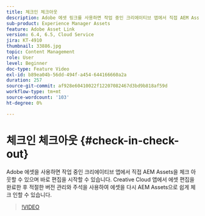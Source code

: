 ```yaml
---
title: 체크인 체크아웃
description: Adobe 에셋 링크를 사용하면 작업 중인 크리에이티브 앱에서 직접 AEM Assets을 체크 아웃할 수 있으며 바로 편집을 시작할 수 있습니다. Creative Cloud 앱에서 에셋 편집을 완료한 후 적절한 버전 관리와 주석을 사용하여 에셋을 다시 AEM Assets으로 쉽게 체크 인할 수 있습니다.
sub-product: Experience Manager Assets
feature: Adobe Asset Link
version: 6.4, 6.5, Cloud Service
jira: KT-4910
thumbnail: 33886.jpg
topic: Content Management
role: User
level: Beginner
doc-type: Feature Video
exl-id: b89ea04b-56dd-494f-a454-644166660a2a
duration: 257
source-git-commit: af928e60410022f12207082467d3bd9b818af59d
workflow-type: tm+mt
source-wordcount: '103'
ht-degree: 0%

---
```


# 체크인 체크아웃 {#check-in-check-out}

Adobe 에셋을 사용하면 작업 중인 크리에이티브 앱에서 직접 AEM Assets을 체크 아웃할 수 있으며 바로 편집을 시작할 수 있습니다. Creative Cloud 앱에서 에셋 편집을 완료한 후 적절한 버전 관리와 주석을 사용하여 에셋을 다시 AEM Assets으로 쉽게 체크 인할 수 있습니다.

>[!VIDEO](https://video.tv.adobe.com/v/33886?quality=12&learn=on)
